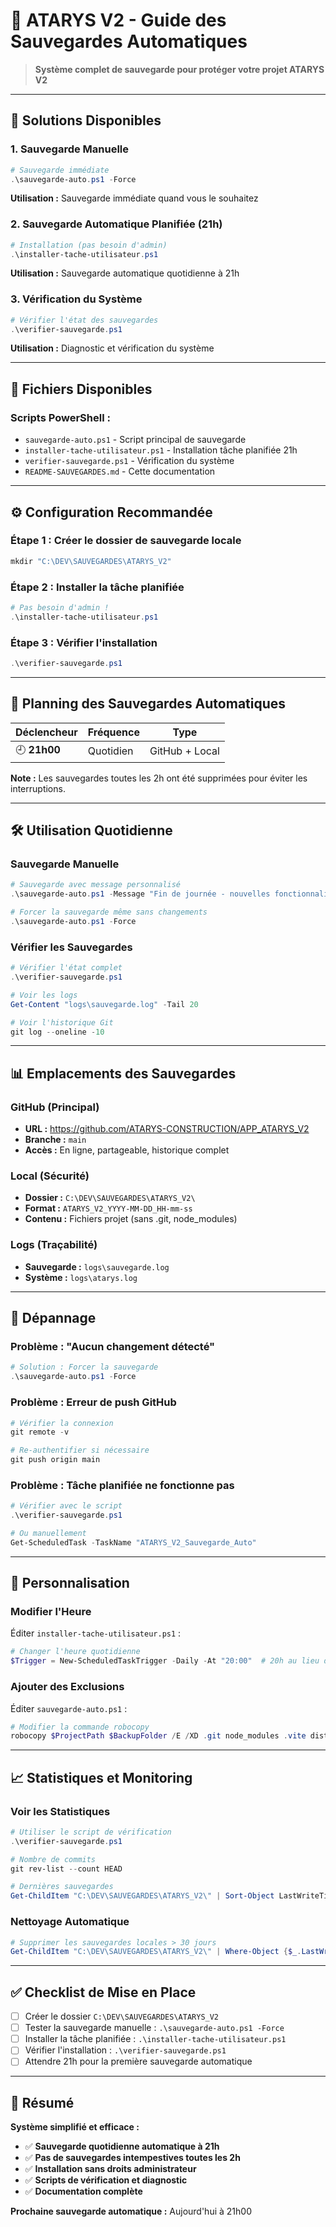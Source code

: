 # 💾 ATARYS V2 - Guide des Sauvegardes Automatiques

> **Système complet de sauvegarde pour protéger votre projet ATARYS V2**

---

## 🎯 **Solutions Disponibles**

### 1. **Sauvegarde Manuelle**
```powershell
# Sauvegarde immédiate
.\sauvegarde-auto.ps1 -Force
```
**Utilisation :** Sauvegarde immédiate quand vous le souhaitez

### 2. **Sauvegarde Automatique Planifiée (21h)**
```powershell
# Installation (pas besoin d'admin)
.\installer-tache-utilisateur.ps1
```
**Utilisation :** Sauvegarde automatique quotidienne à 21h

### 3. **Vérification du Système**
```powershell
# Vérifier l'état des sauvegardes
.\verifier-sauvegarde.ps1
```
**Utilisation :** Diagnostic et vérification du système

---

## 📁 **Fichiers Disponibles**

### **Scripts PowerShell :**
- `sauvegarde-auto.ps1` - Script principal de sauvegarde
- `installer-tache-utilisateur.ps1` - Installation tâche planifiée 21h
- `verifier-sauvegarde.ps1` - Vérification du système
- `README-SAUVEGARDES.md` - Cette documentation

---

## ⚙️ **Configuration Recommandée**

### **Étape 1 : Créer le dossier de sauvegarde locale**
```powershell
mkdir "C:\DEV\SAUVEGARDES\ATARYS_V2"
```

### **Étape 2 : Installer la tâche planifiée**
```powershell
# Pas besoin d'admin !
.\installer-tache-utilisateur.ps1
```

### **Étape 3 : Vérifier l'installation**
```powershell
.\verifier-sauvegarde.ps1
```

---

## 📅 **Planning des Sauvegardes Automatiques**

| **Déclencheur** | **Fréquence** | **Type** |
|----------------|---------------|----------|
| 🕘 **21h00** | Quotidien | GitHub + Local |

**Note :** Les sauvegardes toutes les 2h ont été supprimées pour éviter les interruptions.

---

## 🛠️ **Utilisation Quotidienne**

### **Sauvegarde Manuelle**
```powershell
# Sauvegarde avec message personnalisé
.\sauvegarde-auto.ps1 -Message "Fin de journée - nouvelles fonctionnalités"

# Forcer la sauvegarde même sans changements
.\sauvegarde-auto.ps1 -Force
```

### **Vérifier les Sauvegardes**
```powershell
# Vérifier l'état complet
.\verifier-sauvegarde.ps1

# Voir les logs
Get-Content "logs\sauvegarde.log" -Tail 20

# Voir l'historique Git
git log --oneline -10
```

---

## 📊 **Emplacements des Sauvegardes**

### **GitHub (Principal)**
- **URL :** https://github.com/ATARYS-CONSTRUCTION/APP_ATARYS_V2
- **Branche :** `main`
- **Accès :** En ligne, partageable, historique complet

### **Local (Sécurité)**
- **Dossier :** `C:\DEV\SAUVEGARDES\ATARYS_V2\`
- **Format :** `ATARYS_V2_YYYY-MM-DD_HH-mm-ss`
- **Contenu :** Fichiers projet (sans .git, node_modules)

### **Logs (Traçabilité)**
- **Sauvegarde :** `logs\sauvegarde.log`
- **Système :** `logs\atarys.log`

---

## 🚨 **Dépannage**

### **Problème : "Aucun changement détecté"**
```powershell
# Solution : Forcer la sauvegarde
.\sauvegarde-auto.ps1 -Force
```

### **Problème : Erreur de push GitHub**
```powershell
# Vérifier la connexion
git remote -v

# Re-authentifier si nécessaire
git push origin main
```

### **Problème : Tâche planifiée ne fonctionne pas**
```powershell
# Vérifier avec le script
.\verifier-sauvegarde.ps1

# Ou manuellement
Get-ScheduledTask -TaskName "ATARYS_V2_Sauvegarde_Auto"
```

---

## 🔧 **Personnalisation**

### **Modifier l'Heure**
Éditer `installer-tache-utilisateur.ps1` :
```powershell
# Changer l'heure quotidienne
$Trigger = New-ScheduledTaskTrigger -Daily -At "20:00"  # 20h au lieu de 21h
```

### **Ajouter des Exclusions**
Éditer `sauvegarde-auto.ps1` :
```powershell
# Modifier la commande robocopy
robocopy $ProjectPath $BackupFolder /E /XD .git node_modules .vite dist __pycache__ temp /XF *.log *.tmp *.cache
```

---

## 📈 **Statistiques et Monitoring**

### **Voir les Statistiques**
```powershell
# Utiliser le script de vérification
.\verifier-sauvegarde.ps1

# Nombre de commits
git rev-list --count HEAD

# Dernières sauvegardes
Get-ChildItem "C:\DEV\SAUVEGARDES\ATARYS_V2\" | Sort-Object LastWriteTime -Descending | Select-Object -First 5
```

### **Nettoyage Automatique**
```powershell
# Supprimer les sauvegardes locales > 30 jours
Get-ChildItem "C:\DEV\SAUVEGARDES\ATARYS_V2\" | Where-Object {$_.LastWriteTime -lt (Get-Date).AddDays(-30)} | Remove-Item -Recurse -Force
```

---

## ✅ **Checklist de Mise en Place**

- [ ] Créer le dossier `C:\DEV\SAUVEGARDES\ATARYS_V2`
- [ ] Tester la sauvegarde manuelle : `.\sauvegarde-auto.ps1 -Force`
- [ ] Installer la tâche planifiée : `.\installer-tache-utilisateur.ps1`
- [ ] Vérifier l'installation : `.\verifier-sauvegarde.ps1`
- [ ] Attendre 21h pour la première sauvegarde automatique

---

## 🎯 **Résumé**

**Système simplifié et efficace :**
- ✅ **Sauvegarde quotidienne automatique à 21h**
- ✅ **Pas de sauvegardes intempestives toutes les 2h**
- ✅ **Installation sans droits administrateur**
- ✅ **Scripts de vérification et diagnostic**
- ✅ **Documentation complète**

**Prochaine sauvegarde automatique :** Aujourd'hui à 21h00 